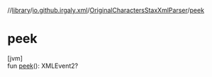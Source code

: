 //[library](../../../index.md)/[io.github.irgaly.xml](../index.md)/[OriginalCharactersStaxXmlParser](index.md)/[peek](peek.md)

# peek

[jvm]\
fun [peek](peek.md)(): XMLEvent2?
